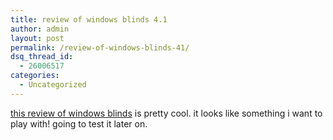 ```yaml
---
title: review of windows blinds 4.1
author: admin
layout: post
permalink: /review-of-windows-blinds-41/
dsq_thread_id:
  - 26006517
categories:
  - Uncategorized
---
```

[this review of windows blinds][1] is pretty cool. it looks like something i want to play with! going to test it later on.

 [1]: http://www.tweaknews.net/reviews/wb/